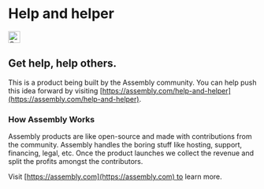 # Help and helper

<a href="https://assembly.com/help-and-helper/bounties?utm_campaign=assemblage&utm_source=help-and-helper&utm_medium=repo_badge"><img src="https://asm-badger.herokuapp.com/help-and-helper/badges/tasks.svg" height="24px" alt="Open Tasks" /></a>

## Get help, help others.

This is a product being built by the Assembly community. You can help push this idea forward by visiting [https://assembly.com/help-and-helper](https://assembly.com/help-and-helper).

### How Assembly Works

Assembly products are like open-source and made with contributions from the community. Assembly handles the boring stuff like hosting, support, financing, legal, etc. Once the product launches we collect the revenue and split the profits amongst the contributors.

Visit [https://assembly.com](https://assembly.com) to learn more.
